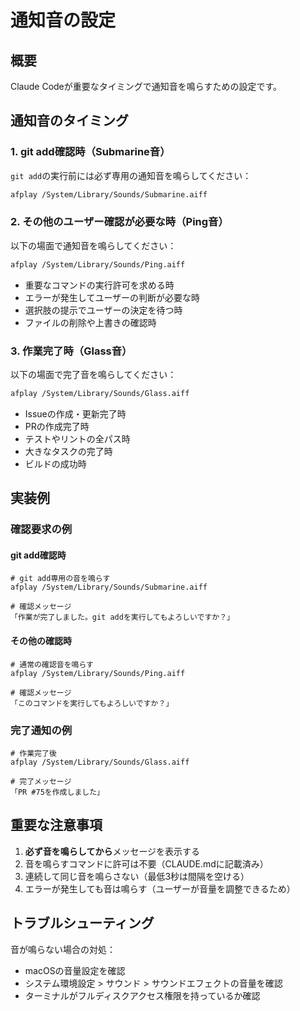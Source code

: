 # 通知音の設定

## 概要
Claude Codeが重要なタイミングで通知音を鳴らすための設定です。

## 通知音のタイミング

### 1. git add確認時（Submarine音）
`git add`の実行前には必ず専用の通知音を鳴らしてください：
```bash
afplay /System/Library/Sounds/Submarine.aiff
```

### 2. その他のユーザー確認が必要な時（Ping音）
以下の場面で通知音を鳴らしてください：
```bash
afplay /System/Library/Sounds/Ping.aiff
```

- 重要なコマンドの実行許可を求める時
- エラーが発生してユーザーの判断が必要な時
- 選択肢の提示でユーザーの決定を待つ時
- ファイルの削除や上書きの確認時

### 3. 作業完了時（Glass音）
以下の場面で完了音を鳴らしてください：
```bash
afplay /System/Library/Sounds/Glass.aiff
```

- Issueの作成・更新完了時
- PRの作成完了時
- テストやリントの全パス時
- 大きなタスクの完了時
- ビルドの成功時

## 実装例

### 確認要求の例

#### git add確認時
```
# git add専用の音を鳴らす
afplay /System/Library/Sounds/Submarine.aiff

# 確認メッセージ
「作業が完了しました。git addを実行してもよろしいですか？」
```

#### その他の確認時
```
# 通常の確認音を鳴らす
afplay /System/Library/Sounds/Ping.aiff

# 確認メッセージ
「このコマンドを実行してもよろしいですか？」
```

### 完了通知の例
```
# 作業完了後
afplay /System/Library/Sounds/Glass.aiff

# 完了メッセージ
「PR #75を作成しました」
```

## 重要な注意事項

1. **必ず音を鳴らしてから**メッセージを表示する
2. 音を鳴らすコマンドに許可は不要（CLAUDE.mdに記載済み）
3. 連続して同じ音を鳴らさない（最低3秒は間隔を空ける）
4. エラーが発生しても音は鳴らす（ユーザーが音量を調整できるため）

## トラブルシューティング

音が鳴らない場合の対処：
- macOSの音量設定を確認
- システム環境設定 > サウンド > サウンドエフェクトの音量を確認
- ターミナルがフルディスクアクセス権限を持っているか確認